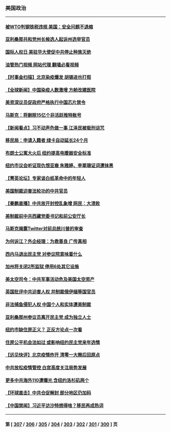 ### 美国政治
---
#### [被WTO判钢铁税违规 美国：安全问题不退缩](../../pages/ncid1078159/n13882335.md?12110445) 
#### [亚利桑那共和党州长候选人起诉州选举官员](../../pages/ncid1078159/n13882246.md?12110445) 
#### [国际人权日 美驻华大使促中共停止种族灭绝](../../pages/ncid1078159/n13882332.md?12110445) 
#### [油管热门视频 网站代理 翻墙必看视频](http://138.2.39.72:81/youtube.html?epic-marker?12110445)
#### [【时事金扫描】北京染疫爆发 胡锡进也打假](../../pages/ncid1078159/n13882268.md?12110445) 
#### [【全球新闻】中国染疫人数激增 方舱改建医院](../../pages/ncid1078159/n13882285.md?12110445) 
#### [美资深议员促政府严格执行中国芯片禁令](../../pages/ncid1078159/n13882143.md?12110445) 
#### [马斯克：将删除15亿个非活跃推特账号](../../pages/ncid1078159/n13882046.md?12110445) 
#### [【新闻看点】习不动声色做一事 江泽民被极刑诅咒](../../pages/ncid1078159/n13881826.md?12110445) 
#### [移民局：申请入籍者 绿卡自动延长24个月](../../pages/ncid1078159/n13881989.md?12110445) 
#### [布朗士公寓大火后 纽约提高电暖器安全标准](../../pages/ncid1078159/n13881974.md?12110445) 
#### [纽约市议会听证现仇恨亚裔 朱雅婷、李翠珊证词遭抹黑](../../pages/ncid1078159/n13881987.md?12110445) 
#### [【菁英论坛】专家谈白纸革命中的年轻人](../../pages/ncid1078159/n13881823.md?12110445) 
#### [美国制裁迫害法轮功的中共官员](../../pages/ncid1078159/n13881833.md?12110445) 
#### [【秦鹏直播】中共放开封控乱象增 网民：大溃败](../../pages/ncid1078159/n13881911.md?12110445) 
#### [美制裁前中共西藏党委书记和前公安厅长](../../pages/ncid1078159/n13881924.md?12110445) 
#### [马斯克揭露Twitter对前总统川普的审查](../../pages/ncid1078159/n13881922.md?12110445) 
#### [为何诉江？外企经理：为救善良 广传真相](../../pages/ncid1078159/n13877630.md?12110445) 
#### [西内马退出民主党 对参议院意味着什么](../../pages/ncid1078159/n13881857.md?12110445) 
#### [加州将关闭2所监狱 停用6处其它设施](../../pages/ncid1078159/n13881901.md?12110445) 
#### [美太空司令：中共军事活动危及美国太空资产](../../pages/ncid1078159/n13881742.md?12110445) 
#### [英国批评中共迫害人权 并制裁俄伊缅等国官员](../../pages/ncid1078159/n13881775.md?12110445) 
#### [非法捕鱼侵犯人权 中国个人和实体遭美制裁](../../pages/ncid1078159/n13881750.md?12110445) 
#### [亚利桑那州参议员离开民主党 成为独立人士](../../pages/ncid1078159/n13881612.md?12110445) 
#### [纽约市缺住房正义？ 正反方论点一次看](../../pages/ncid1078159/n13881423.md?12110445) 
#### [住房公平机会法如过 或影响纽约民主党来年选情](../../pages/ncid1078159/n13881425.md?12110445) 
#### [【远见快评】北京疫情炸开 清零一大圈后回原点](../../pages/ncid1078159/n13881337.md?12110445) 
#### [中共放松疫情管控 白宫高度关注局势发展](../../pages/ncid1078159/n13881250.md?12110445) 
#### [更多中共海外110遭曝光 含纽约洛杉矶两个](../../pages/ncid1078159/n13881186.md?12110445) 
#### [【环球直击】中共仓促解封 部分地区仍加码](../../pages/ncid1078159/n13881146.md?12110445) 
#### [【中国禁闻】习近平访沙特想得啥？移民再成热词](../../pages/ncid1078159/n13881216.md?12110445) 

---
#### 第 [ [307](./307.md?12110445) / [306](./306.md?12110445) / [305](./305.md?12110445) / [304](./304.md?12110445) / [303](./303.md?12110445) / [302](./302.md?12110445) / [301](./301.md?12110445) / [300](./300.md?12110445) ] 页
